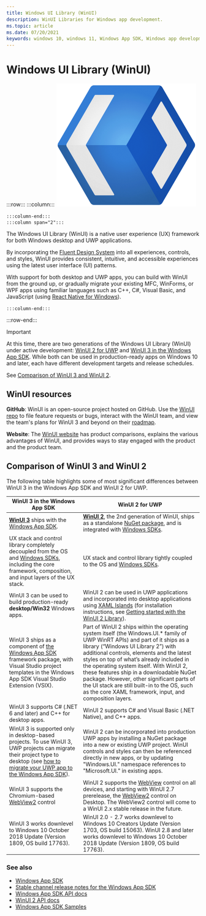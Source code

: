 ```yaml
---
title: Windows UI Library (WinUI)
description: WinUI Libraries for Windows app development. 
ms.topic: article
ms.date: 07/20/2021
keywords: windows 10, windows 11, Windows App SDK, Windows app development platform, desktop development, win32, WinRT, uwp, toolkit sdk, winui, Windows UI Library
---
```


# Windows UI Library (WinUI)

:::row:::
    :::column:::
![WinUI logo](../images/logo-winui.png)

    :::column-end:::
    :::column span="2":::

The Windows UI Library (WinUI) is a native user experience (UX) framework for both Windows desktop and UWP applications.

By incorporating the [Fluent Design System](https://www.microsoft.com/design/fluent/#/) into all experiences, controls, and styles, WinUI provides consistent, intuitive, and accessible experiences using the latest user interface (UI) patterns.

With support for both desktop and UWP apps, you can build with WinUI from the ground up, or gradually migrate your existing MFC, WinForms, or WPF apps using familiar languages such as C++, C#, Visual Basic, and JavaScript (using [React Native for Windows](https://microsoft.github.io/react-native-windows/)).

    :::column-end:::
:::row-end:::

> [!Important]
> At this time, there are two generations of the Windows UI Library (WinUI) under active development: [WinUI 2 for UWP](winui2/index.md) and [WinUI 3 in the Windows App SDK](winui3/index.md). While both can be used in production-ready apps on Windows 10 and later, each have different development targets and release schedules.
>
> See [Comparison of WinUI 3 and WinUI 2](#comparison-of-winui-3-and-winui-2).

## WinUI resources

**GitHub**: WinUI is an open-source project hosted on GitHub. Use the [WinUI repo](https://github.com/microsoft/microsoft-ui-xaml) to file feature requests or bugs, interact with the WinUI team, and view the team's plans for WinUI 3 and beyond on their [roadmap](https://github.com/microsoft/microsoft-ui-xaml/blob/master/docs/roadmap.md).

**Website**: The [WinUI website](https://aka.ms/winui) has product comparisons, explains the various advantages of WinUI, and provides ways to stay engaged with the product and the product team.

## Comparison of WinUI 3 and WinUI 2

The following table highlights some of most significant differences between WinUI 3 in the Windows App SDK and WinUI 2 for UWP.

| WinUI 3 in the Windows App SDK | WinUI 2 for UWP |
|-|-|
| **[WinUI 3](winui3/index.md)** ships with the [Windows App SDK](../windows-app-sdk/index.md). | **[WinUI 2](winui2/index.md)**, the 2nd generation of WinUI, ships as a standalone [NuGet package](https://www.nuget.org/packages/Microsoft.UI.Xaml/), and is integrated with [Windows SDKs](https://developer.microsoft.com/windows/downloads/windows-10-sdk/). |
| UX stack and control library completely decoupled from the OS and [Windows SDKs](https://developer.microsoft.com/windows/downloads/windows-10-sdk/), including the core framework, composition, and input layers of the UX stack. | UX stack and control library tightly coupled to the OS and [Windows SDKs](https://developer.microsoft.com/windows/downloads/windows-10-sdk/). |
| WinUI 3 can be used to build production-ready **desktop/Win32** Windows apps. | WinUI 2 can be used in UWP applications and incorporated into desktop applications using [XAML Islands](../desktop/modernize/xaml-islands.md) (for installation instructions, see [Getting started with the WinUI 2 Library](winui2/getting-started.md)). |
| WinUI 3 ships as a component of [the Windows App SDK](../windows-app-sdk/index.md) framework package, with Visual Studio project templates in the Windows App SDK Visual Studio Extension (VSIX). | Part of WinUI 2 ships within the operating system itself (the Windows.UI.* family of UWP WinRT APIs) and part of it ships as a library (“Windows UI Library 2”) with additional controls, elements and the latest styles on top of what’s already included in the operating system itself. With WinUI 2, these features ship in a downloadable NuGet package. However, other significant parts of the UI stack are still built-in to the OS, such as the core XAML framework, input, and composition layers. |
| WinUI 3 supports C# (.NET 6 and later) and C++ for desktop apps. | WinUI 2 supports C# and Visual Basic (.NET Native), and C++ apps. |
| WinUI 3 is supported only in desktop-based projects. To use WinUI 3, UWP projects can migrate their project type to desktop (see [how to migrate your UWP app to the Windows App SDK](../windows-app-sdk/migrate-to-windows-app-sdk/migrate-to-windows-app-sdk-ovw.md)). | WinUI 2 can be incorporated into production UWP apps by installing a NuGet package into a new or existing UWP project. WinUI controls and styles can then be referenced directly in new apps, or by updating "Windows.UI." namespace references to "Microsoft.UI." in existing apps. |
| WinUI 3 supports the Chromium-based [WebView2](/microsoft-edge/webview2/) control | WinUI 2 supports the [WebView](/windows/uwp/design/controls-and-patterns/web-view) control on all devices, and starting with WinUI 2.7 prerelease, the [WebView2](/microsoft-edge/webview2/) control on Desktop. The WebView2 control will come to a WinUI 2.x stable release in the future. |
| WinUI 3 works downlevel to Windows 10 October 2018 Update (Version 1809, OS build 17763). | WinUI 2.0 - 2.7 works downlevel to Windows 10 Creators Update (Version 1703, OS build 15063). WinUI 2.8 and later works downlevel to Windows 10 October 2018 Update (Version 1809, OS build 17763). |

### See also

- [Windows App SDK](../windows-app-sdk/index.md)
- [Stable channel release notes for the Windows App SDK](../windows-app-sdk/stable-channel.md)
- [Windows App SDK API docs](/windows/windows-app-sdk/api/winrt/)
- [WinUI 2 API docs](/windows/winui/api/)
- [Windows App SDK Samples](https://github.com/microsoft/WindowsAppSDK-Samples)
